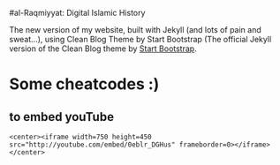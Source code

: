 #al-Raqmiyyat: Digital Islamic History

The new version of my website, built with Jekyll (and lots of pain and sweat...), using Clean Blog Theme by Start Bootstrap
(The official Jekyll version of the Clean Blog theme by [Start Bootstrap](http://startbootstrap.com/).

# Some cheatcodes :)

## to embed youTube
```
<center><iframe width=750 height=450 src="http://youtube.com/embed/0eblr_DGHus" frameborder=0></iframe></center>
```